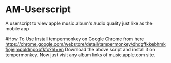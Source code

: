 # AM-Userscript
A userscript to view apple music album's audio quality just like as the mobile app

#How To Use
Install tempermonkey on Google Chrome from here https://chrome.google.com/webstore/detail/tampermonkey/dhdgffkkebhmkfjojejmpbldmpobfkfo?hl=en
Download the above script and install it on tempermonkey.
Now just visit any album links of music.apple.com site.
